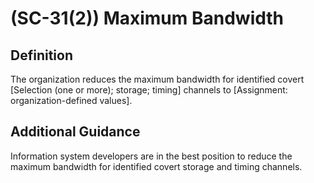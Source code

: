 
# (SC-31(2)) Maximum Bandwidth

## Definition

The organization reduces the maximum bandwidth for identified covert [Selection (one or more); storage; timing] channels to [Assignment: organization-defined values].

## Additional Guidance

Information system developers are in the best position to reduce the maximum bandwidth for identified covert storage and timing channels.
